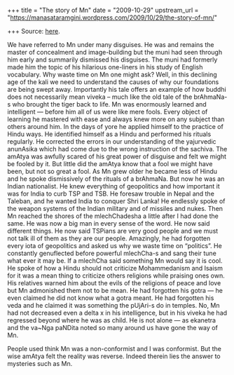 +++
title = "The story of Mn"
date = "2009-10-29"
upstream_url = "https://manasataramgini.wordpress.com/2009/10/29/the-story-of-mn/"

+++
Source: [here](https://manasataramgini.wordpress.com/2009/10/29/the-story-of-mn/).

We have referred to Mn under many disguises. He was and remains the
master of concealment and image-building but the muni had seen through
him early and summarily dismissed his disguises. The muni had formerly
made him the topic of his hilarious one-liners in his study of English
vocabulary. Why waste time on Mn one might ask? Well, in this declining
age of the kali we need to understand the causes of why our foundations
are being swept away. Importantly his tale offers an example of how
buddhi does not necessarily mean viveka – much like the old tale of the
brAhmaNa-s who brought the tiger back to life. Mn was enormously learned
and intelligent — before him all of us were like mere fools. Every
object of learning he mastered with ease and always knew more on any
subject than others around him. In the days of yore he applied himself
to the practice of Hindu ways. He identified himself as a Hindu and
performed his rituals regularly. He corrected the errors in our
understanding of the yajurvedic anunAsika which had come due to the
wrong instruction of the sachiva. The amAtya was awfully scared of his
great power of disguise and felt we might be fooled by it. But little
did the amAtya know that a fool we might have been, but not so great a
fool. As Mn grew older he became less of Hindu and he spoke dismissively
of the rituals of a brAhmaNa. But now he was an Indian nationalist. He
knew everything of geopolitics and how important it was for India to
curb TSP and TSB. He foresaw trouble in Nepal and the Taleban, and he
wanted India to conquer Shri Lanka! He endlessly spoke of the weapon
systems of the Indian military and of missiles and nukes. Then Mn
reached the shores of the mlechChadesha a little after I had done the
same. He was now a big man in every sense of the word. He now said
different things. He now said TSPians are very good people and we must
not talk ill of them as they are our people. Amazingly, he had forgotten
every iota of geopolitics and asked us why we waste time on “politics”.
He constantly genuflected before powerful mlechCha-s and sang their tune
what ever it may be. If a mlechCha said something Mn would say it is
cool. He spoke of how a Hindu should not criticize Mohammedanism and
Isaism for it was a mean thing to criticize others religions while
praising ones own. His relatives warned him about the evils of the
religions of peace and love but Mn admonished them not to be mean. He
had forgotten his gotra — he even claimed he did not know what a gotra
meant. He had forgotten his veda and he claimed it was something the
pUjAri-s do in temples. No, Mn had not decreased even a delta x in his
intelligence, but in his viveka he had regressed beyond where he was as
child. He is not alone — as ekanetra and the va\~Nga paNDita noted so
many around us have gone the way of Mn.

People used think Mn was a non-conformist and I was conformist. But the
wise amAtya felt the reality was reverse. Indeed therein lies the answer
to mysteries such as Mn.

